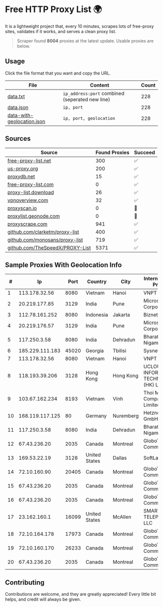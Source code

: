 
# Free HTTP Proxy List 🌍

It is a lightweight project that, every 10 minutes, scrapes lots of free-proxy sites, validates if it works, and serves a clean proxy list.


> Scraper found **8004** proxies at the latest update. Usable proxies are below.

## Usage

Click the file format that you want and copy the URL.


|File|Content|Count|
|----|-------|-----|
|[data.txt](https://raw.githubusercontent.com/themiralay/Proxy-List-World/master/data.txt)|`ip_address:port` combined (seperated new line)|228|
|[data.json](https://raw.githubusercontent.com/themiralay/Proxy-List-World/master/data.json)|`ip, port`|228|
|[data-with-geolocation.json](https://raw.githubusercontent.com/themiralay/Proxy-List-World/master/data-with-geolocation.json)|`ip, port, geolocation`|228|

## Sources

|Source|Found Proxies|Succeed|
|------|-------------|-------|
|[free-proxy-list.net](https://free-proxy-list.net)|300|✅|
|[us-proxy.org](https://www.us-proxy.org)|200|✅|
|[proxydb.net](http://proxydb.net)|15|✅|
|[free-proxy-list.com](https://free-proxy-list.com/?page=&port=&type%5B%5D=http&type%5B%5D=https&up_time=0&search=Search)|0|✅|
|[proxy-list.download](https://www.proxy-list.download/HTTP)|26|✅|
|[vpnoverview.com](https://vpnoverview.com/privacy/anonymous-browsing/free-proxy-servers)|32|✅|
|[proxyscan.io](https://www.proxyscan.io)|0|🚫|
|[proxylist.geonode.com](https://proxylist.geonode.com/api/proxy-list?limit=300&page=1&sort_by=lastChecked&sort_type=desc&protocols=http,https)|0|🚫|
|[proxyscrape.com](https://api.proxyscrape.com/v2/?request=displayproxies&protocol=http&timeout=10000&country=all&ssl=all&anonymity=all)|941|✅|
|[github.com/clarketm/proxy-list](https://raw.githubusercontent.com/clarketm/proxy-list/master/proxy-list-raw.txt)|400|✅|
|[github.com/monosans/proxy-list](https://raw.githubusercontent.com/monosans/proxy-list/main/proxies/http.txt)|719|✅|
|[github.com/TheSpeedX/PROXY-List](https://raw.githubusercontent.com/TheSpeedX/PROXY-List/master/http.txt)|5371|✅|


## Sample Proxies With Geolocation Info

|#|Ip|Port|Country|City|Internet Service Provider|
|-|--|----|-------|----|-------------------------|
|1|113.178.32.56|8080|Vietnam|Hanoi|VNPT|
|2|20.219.177.85|3129|India|Pune|Microsoft Corporation|
|3|112.78.161.252|8080|Indonesia|Jakarta|Biznet Networks|
|4|20.219.176.57|3129|India|Pune|Microsoft Corporation|
|5|117.250.3.58|8080|India|Dehradun|Bharat Sanchar Nigam Ltd|
|6|185.229.111.183|45020|Georgia|Tbilisi|Sysnet LLC|
|7|113.178.32.56|8080|Vietnam|Hanoi|VNPT|
|8|118.193.39.206|3128|Hong Kong|Hong Kong|UCLOUD INFORMATION TECHNOLOGY (HK) LIMITED|
|9|103.67.162.234|8193|Vietnam|Vinh|Thoi MMO Company Limited|
|10|168.119.117.125|80|Germany|Nuremberg|Hetzner Online GmbH|
|11|117.250.3.58|8080|India|Dehradun|Bharat Sanchar Nigam Ltd|
|12|67.43.236.20|2035|Canada|Montreal|GloboTech Communications|
|13|169.53.22.19|3128|United States|Dallas|SoftLayer|
|14|72.10.160.90|20405|Canada|Montreal|GloboTech Communications|
|15|67.43.236.20|2035|Canada|Montreal|GloboTech Communications|
|16|67.43.236.20|2035|Canada|Montreal|GloboTech Communications|
|17|23.162.160.1|16099|United States|McAllen|SMARTCOM TELEPHONE, LLC|
|18|72.10.164.178|17973|Canada|Montreal|GloboTech Communications|
|19|72.10.160.170|26233|Canada|Montreal|GloboTech Communications|
|20|67.43.236.20|2035|Canada|Montreal|GloboTech Communications|



## Contributing

Contributions are welcome, and they are greatly appreciated! Every
little bit helps, and credit will always be given.

